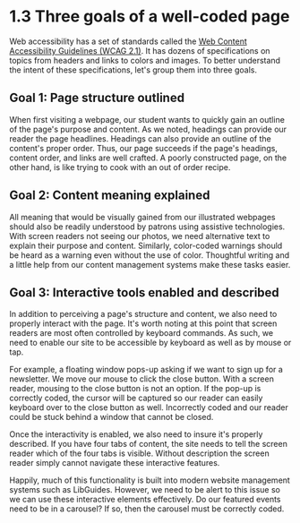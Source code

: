 # 1.3 Three goals of a well-coded page

Web accessibility has a set of standards called the [Web Content Accessibility Guidelines \(WCAG 2.1\)](https://www.w3.org/TR/WCAG21/). It has dozens of specifications on topics from headers and links to colors and images. To better understand the intent of these specifications, let's group them into three goals.

## Goal 1: Page structure outlined

When first visiting a webpage, our student wants to quickly gain an outline of the page's purpose and content. As we noted, headings can provide our reader the page headlines. Headings can also provide an outline of the content's proper order. Thus, our page succeeds if the page's headings, content order, and links are well crafted. A poorly constructed page, on the other hand, is like trying to cook with an out of order recipe.

## Goal 2: Content meaning explained

All meaning that would be visually gained from our illustrated webpages should also be readily understood by patrons using assistive technologies. With screen readers not seeing our photos, we need alternative text to explain their purpose and content. Similarly, color-coded warnings should be heard as a warning even without the use of color. Thoughtful writing and a little help from our content management systems make these tasks easier.

## Goal 3: Interactive tools enabled and described

In addition to perceiving a page's structure and content, we also need to properly interact with the page. It's worth noting at this point that screen readers are most often controlled by keyboard commands. As such, we need to enable our site to be accessible by keyboard as well as by mouse or tap.

For example, a floating window pops-up asking if we want to sign up for a newsletter. We move our mouse to click the close button. With a screen reader, mousing to the close button is not an option. If the pop-up is correctly coded, the cursor will be captured so our reader can easily keyboard over to the close button as well. Incorrectly coded and our reader could be stuck behind a window that cannot be closed.

Once the interactivity is enabled, we also need to insure it's properly described. If you have four tabs of content, the site needs to tell the screen reader which of the four tabs is visible. Without description the screen reader simply cannot navigate these interactive features.

Happily, much of this functionality is built into modern website management systems such as LibGuides. However, we need to be alert to this issue so we can use these interactive elements effectively. Do our featured events need to be in a carousel? If so, then the carousel must be correctly coded.

